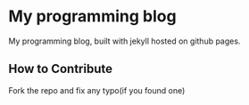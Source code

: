 # My programming blog

My programming blog, built with jekyll hosted on github pages.

## How to Contribute
Fork the repo and fix any typo(if you found one)
